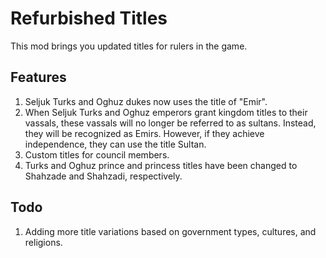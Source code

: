 # Refurbished Titles

This mod brings you updated titles for rulers in the game.

## Features

1. Seljuk Turks and Oghuz dukes now uses the title of "Emir".
2. When Seljuk Turks and Oghuz emperors grant kingdom titles to their vassals, these vassals will no longer be referred to as sultans. Instead, they will be recognized as Emirs. However, if they achieve independence, they can use the title Sultan.
3. Custom titles for council members.
4. Turks and Oghuz prince and princess titles have been changed to Shahzade and Shahzadi, respectively.

## Todo

1. Adding more title variations based on government types, cultures, and religions.
